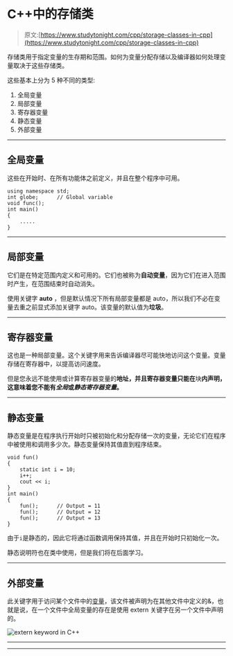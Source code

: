 # C++中的存储类

> 原文:[https://www.studytonight.com/cpp/storage-classes-in-cpp](https://www.studytonight.com/cpp/storage-classes-in-cpp)

存储类用于指定变量的生存期和范围。如何为变量分配存储以及编译器如何处理变量取决于这些存储类。

这些基本上分为 5 种不同的类型:

1.  全局变量
2.  局部变量
3.  寄存器变量
4.  静态变量
5.  外部变量

* * *

## 全局变量

这些在开始时、在所有功能体之前定义，并且在整个程序中可用。

```
using namespace std;
int globe;      // Global variable
void func();
int main()
{
    .....
} 
```

* * *

## 局部变量

它们是在特定范围内定义和可用的。它们也被称为**自动变量**，因为它们在进入范围时产生，在范围结束时自动消失。

使用关键字 **auto** ，但是默认情况下所有局部变量都是 auto，所以我们不必在变量去重之前显式添加关键字 auto。该变量的默认值为**垃圾**。

* * *

## 寄存器变量

这也是一种局部变量。这个关键字用来告诉编译器尽可能快地访问这个变量。变量存储在寄存器中，以提高访问速度。

但是您永远不能使用或计算寄存器变量的**地址，并且寄存器变量只能在**块**内声明，这意味着您不能有*全局*或*静态寄存器变量*。**

* * *

## 静态变量

静态变量是在程序执行开始时只被初始化和分配存储一次的变量，无论它们在程序中被使用和调用多少次。静态变量保持其值直到程序结束。

```
void fun()
{
    static int i = 10;
    i++;
    cout << i;
}
int main()
{
    fun();      // Output = 11
    fun();      // Output = 12
    fun();      // Output = 13
}
```

由于`i`是静态的，因此它将通过函数调用保持其值，并且在开始时只初始化一次。

静态说明符也在类中使用，但是我们将在后面学习。

* * *

## 外部变量

此关键字用于访问某个文件中的[变量](variables-scope-details.php)，该文件被声明为在其他文件中定义的&，也就是说，在一个文件中全局变量的存在是使用 extern 关键字在另一个文件中声明的。

![extern keyword in C++](../Images/13bcbfc49f25f16f614905b23560ca7f.png)

* * *

* * *